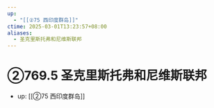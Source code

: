 ```yaml
---
up:
  - "[[②75 西印度群岛]]"
ctime: 2025-03-01T13:23:57+08:00
aliases:
  - 圣克里斯托弗和尼维斯联邦
---
```


# ②769.5 圣克里斯托弗和尼维斯联邦

- up: [[②75 西印度群岛]]

